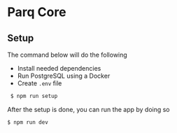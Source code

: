 # Parq Core

## Setup

The command below will do the following

- Install needed dependencies
- Run PostgreSQL using a Docker
- Create `.env` file

```sh
 $ npm run setup
```

After the setup is done, you can run the app by doing so

```sh
$ npm run dev
```
